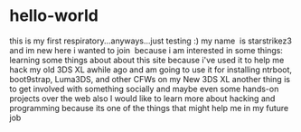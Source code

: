 # hello-world
this is my first respiratory...anyways...just testing :)
my name  is starstrikez3 and im new here 
i wanted to join  because i am interested in some things:
learning some things about about this site because i've used it to help me hack my old 3DS XL awhile ago
and am going to use it for installing ntrboot, boot9strap, Luma3DS, and other CFWs on my New 3DS XL
another thing is to get involved with something socially and maybe even some hands-on projects over the web
also I would like to learn more about hacking and programming because its one of the things that might help me in my future job
